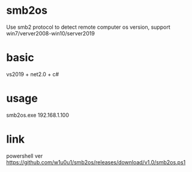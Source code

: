 # smb2os
Use smb2 protocol to detect remote computer os version, support win7/verver2008-win10/server2019

# basic
vs2019 + net2.0 + c#

# usage
smb2os.exe 192.168.1.100

# link
powershell ver   
https://github.com/w1u0u1/smb2os/releases/download/v1.0/smb2os.ps1
